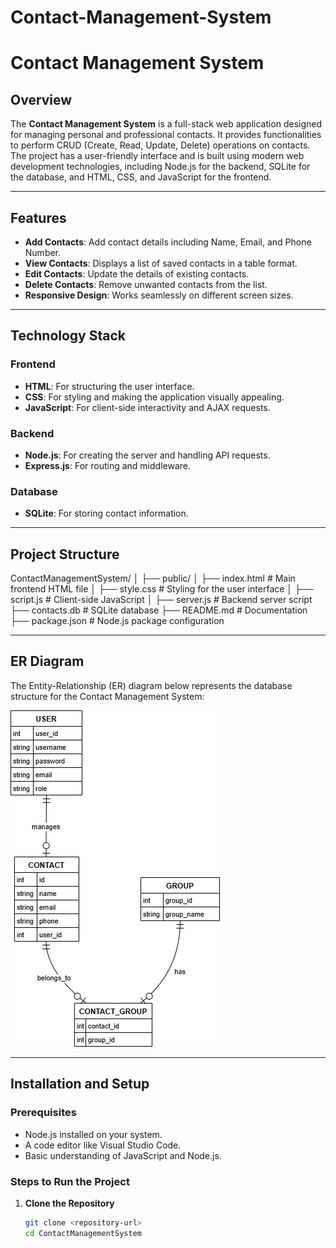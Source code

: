 # Contact-Management-System
# Contact Management System

## Overview
The **Contact Management System** is a full-stack web application designed for managing personal and professional contacts. It provides functionalities to perform CRUD (Create, Read, Update, Delete) operations on contacts. The project has a user-friendly interface and is built using modern web development technologies, including Node.js for the backend, SQLite for the database, and HTML, CSS, and JavaScript for the frontend.

---

## Features
- **Add Contacts**: Add contact details including Name, Email, and Phone Number.
- **View Contacts**: Displays a list of saved contacts in a table format.
- **Edit Contacts**: Update the details of existing contacts.
- **Delete Contacts**: Remove unwanted contacts from the list.
- **Responsive Design**: Works seamlessly on different screen sizes.

---

## Technology Stack
### **Frontend**
- **HTML**: For structuring the user interface.
- **CSS**: For styling and making the application visually appealing.
- **JavaScript**: For client-side interactivity and AJAX requests.

### **Backend**
- **Node.js**: For creating the server and handling API requests.
- **Express.js**: For routing and middleware.

### **Database**
- **SQLite**: For storing contact information.

---

## Project Structure
ContactManagementSystem/ │ ├── public/ │ ├── index.html # Main frontend HTML file │ ├── style.css # Styling for the user interface │ ├── script.js # Client-side JavaScript │ ├── server.js # Backend server script ├── contacts.db # SQLite database ├── README.md # Documentation ├── package.json # Node.js package configuration

---

## ER Diagram
The Entity-Relationship (ER) diagram below represents the database structure for the Contact Management System:

![ER Diagram](https://github.com/Sufiyansiddiqui123/Contact-Management-System/blob/main/er-diagram-contact-management.png)

---

## Installation and Setup

### Prerequisites
- Node.js installed on your system.
- A code editor like Visual Studio Code.
- Basic understanding of JavaScript and Node.js.

### Steps to Run the Project
1. **Clone the Repository**  
   ```bash
   git clone <repository-url>
   cd ContactManagementSystem
